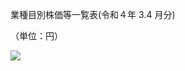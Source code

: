 業種目別株価等一覧表(令和４年 $3.4$ 月分)

（単位：円）

![](https://www.nta.go.jp/tmp/dd05dbb7-3e22-4c68-9e94-6f8115c44c7d/images/d893446aac3e2a52bb0cc83772481e35aa707ff3480949c72d26956a381ae734.jpg)
